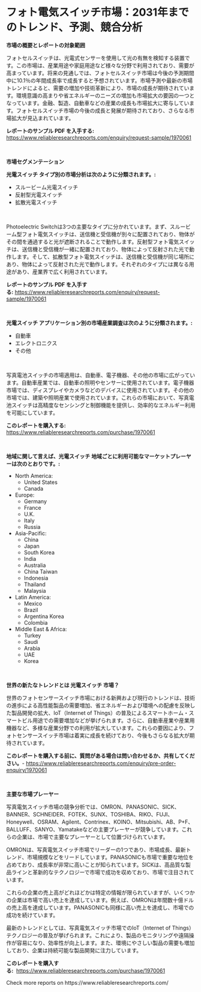 <p><h1>フォト電気スイッチ市場：2031年までのトレンド、予測、競合分析</h1></p><p><strong>市場の概要とレポートの対象範囲</strong></p>
<p><p>フォトセルスイッチは、光電式センサーを使用して光の有無を検知する装置です。この市場は、産業用途や家庭用途など様々な分野で利用されており、需要が高まっています。将来の見通しでは、フォトセルスイッチ市場は今後の予測期間中に10.1％の年間成長率で成長すると予想されています。市場予測や最新の市場トレンドによると、需要の増加や技術革新により、市場の成長が期待されています。環境意識の高まりや省エネルギーのニーズの増加も市場拡大の要因の一つとなっています。金融、製造、自動車などの産業の成長も市場拡大に寄与しています。フォトセルスイッチ市場の今後の成長と発展が期待されており、さらなる市場拡大が見込まれています。</p></p>
<p><strong>レポートのサンプル PDF を入手する:</strong> <a href="https://www.reliableresearchreports.com/enquiry/request-sample/1970061">https://www.reliableresearchreports.com/enquiry/request-sample/1970061</a></p>
<p>&nbsp;</p>
<p><strong>市場セグメンテーション</strong></p>
<p><strong>光電スイッチ タイプ別の市場分析は次のように分類されます。:</strong></p>
<p><ul><li>スルービーム光電スイッチ</li><li>反射型光電スイッチ</li><li>拡散光電スイッチ</li></ul></p>
<p>&nbsp;</p>
<p><p>Photoelectric Switchは3つの主要なタイプに分かれています。まず、スルービーム型フォト電気スイッチは、送信機と受信機が別々に配置されており、物体がその間を通過すると光が遮断されることで動作します。反射型フォト電気スイッチは、送信機と受信機が一緒に配置されており、物体によって反射された光で動作します。そして、拡散型フォト電気スイッチは、送信機と受信機が同じ場所にあり、物体によって反射された光で動作します。それぞれのタイプには異なる用途があり、産業界で広く利用されています。</p></p>
<p><strong>レポートのサンプル PDF を入手する:</strong>&nbsp;<a href="https://www.reliableresearchreports.com/enquiry/request-sample/1970061">https://www.reliableresearchreports.com/enquiry/request-sample/1970061</a></p>
<p>&nbsp;</p>
<p><strong> 光電スイッチ アプリケーション別の市場産業調査は次のように分類されます。:</strong></p>
<p><ul><li>自動車</li><li>エレクトロニクス</li><li>その他</li></ul></p>
<p>&nbsp;</p>
<p><p>写真電池スイッチの市場適用は、自動車、電子機器、その他の市場に広がっています。自動車産業では、自動車の照明やセンサーに使用されています。電子機器市場では、ディスプレイやカメラなどのデバイスに使用されています。その他の市場では、建築や照明産業で使用されています。これらの市場において、写真電池スイッチは高精度なセンシングと制御機能を提供し、効率的なエネルギー利用を可能にしています。</p></p>
<p><strong>このレポートを購入する:</strong>&nbsp; <a href="https://www.reliableresearchreports.com/purchase/1970061">https://www.reliableresearchreports.com/purchase/1970061</a></p>
<p>&nbsp;</p>
<p><strong>地域に関して言えば、光電スイッチ 地域ごとに利用可能なマーケットプレーヤーは次のとおりです。:</strong></p>
<p><ul>
    <li>
        North America:
        <ul>
            <li>United States</li>
            <li>Canada</li>
        </ul>
    </li>
    <li>
        Europe:
        <ul>
            <li>Germany</li>
            <li>France</li>
            <li>U.K.</li>
            <li>Italy</li>
            <li>Russia</li>
        </ul>
    </li>
    <li>
        Asia-Pacific:
        <ul>
            <li>China</li>
            <li>Japan</li>
            <li>South Korea</li>
            <li>India</li>
            <li>Australia</li>
            <li>China Taiwan</li>
            <li>Indonesia</li>
            <li>Thailand</li>
            <li>Malaysia</li>
        </ul>
    </li>
    <li>
        Latin America:
        <ul>
            <li>Mexico</li>
            <li>Brazil</li>
            <li>Argentina Korea</li>
            <li>Colombia</li>
        </ul>
    </li>
    <li>
        Middle East & Africa:
        <ul>
            <li>Turkey</li>
            <li>Saudi</li>
            <li>Arabia</li>
            <li>UAE</li>
            <li>Korea</li>
        </ul>
    </li>
    </ul></p>
<p>&nbsp;</p>
<p><strong>世界の新たなトレンドとは 光電スイッチ 市場？</strong></p>
<p><p>世界のフォトセンサースイッチ市場における新興および現行のトレンドは、技術の進歩による高性能製品の需要増加、省エネルギーおよび環境への配慮を反映した製品開発の拡大、IoT（Internet of Things）の普及によるスマートホーム・スマートビル用途での需要増加などが挙げられます。さらに、自動車産業や産業用機器など、多様な産業分野での利用が拡大しています。これらの要因により、フォトセンサースイッチ市場は着実に成長を続けており、今後もさらなる拡大が期待されています。</p></p>
<p><strong>このレポートを購入する前に、質問がある場合は問い合わせるか、共有してください。</strong>- <a href="https://www.reliableresearchreports.com/enquiry/pre-order-enquiry/1970061">https://www.reliableresearchreports.com/enquiry/pre-order-enquiry/1970061</a></p>
<p>&nbsp;</p>
<p><strong>主要な市場プレーヤー</strong></p>
<p><p>写真電気スイッチ市場の競争分析では、OMRON、PANASONIC、SICK、BANNER、SCHNEIDER、FOTEK、SUNX、TOSHIBA、RIKO、FUJI、Honeywell、OSRAM、Agilent、Contrinex、KOINO、Mitsubishi、AB、P+F、BALLUFF、SANYO、Yamatakeなどの主要プレーヤーが競争しています。これらの企業は、市場で主要なプレーヤーとして位置づけられています。</p><p>OMRONは、写真電気スイッチ市場でリーダーの1つであり、市場成長、最新トレンド、市場規模などをリードしています。PANASONICも市場で重要な地位を占めており、成長率が非常に高いことが知られています。SICKは、高品質な製品ラインと革新的なテクノロジーで市場で成功を収めており、市場で注目されています。</p><p>これらの企業の売上高がどれほどかは特定の情報が限られていますが、いくつかの企業は市場で高い売上を達成しています。例えば、OMRONは年間数十億ドルの売上高を達成しています。PANASONICも同様に高い売上を達成し、市場での成功を続けています。</p><p>最新のトレンドとしては、写真電気スイッチ市場でのIoT（Internet of Things）テクノロジーの普及が挙げられます。これにより、製品のモニタリングや遠隔操作が容易になり、効率性が向上します。また、環境にやさしい製品の需要も増加しており、企業は持続可能な製品開発に注力しています。</p></p>
<p><strong>このレポートを購入する:</strong>&nbsp;&nbsp;<a href="https://www.reliableresearchreports.com/purchase/1970061">https://www.reliableresearchreports.com/purchase/1970061</a></p>
<p>Check more reports on https://www.reliableresearchreports.com/</p>